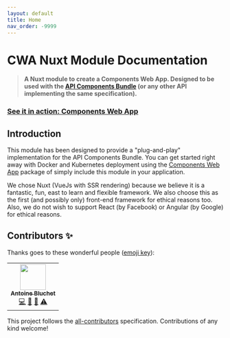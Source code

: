```yaml
---
layout: default
title: Home
nav_order: -9999
---
```


# CWA Nuxt Module Documentation

>__A Nuxt module to create a Components Web App. Designed to be used with the [API Components Bundle](https://github.com/components-web-app/api-components-bundle) (or any other API implementing the same specification).__

### **[See it in action: Components Web App](https://github.com/components-web-app/components-web-app)**

## Introduction
This module has been designed to provide a "plug-and-play" implementation for the API Components Bundle. You can get started right away with Docker and Kubernetes deployment using the [Components Web App](https://github.com/components-web-app/components-web-app) package of simply include this module in your application.

We chose Nuxt (VueJs with SSR rendering) because we believe it is a fantastic, fun, east to learn and flexible framework. We also choose this as the first (and possibly only) front-end framework for ethical reasons too. Also, we do not wish to support React (by Facebook) or Angular (by Google) for ethical reasons.

## Contributors ✨

Thanks goes to these wonderful people ([emoji key](https://allcontributors.org/docs/en/emoji-key)):

<!-- ALL-CONTRIBUTORS-LIST:START - Do not remove or modify this section -->
<!-- prettier-ignore-start -->
<!-- markdownlint-disable -->
<table>
  <tr>
    <td align="center"><a href="https://soyuka.me/"><img src="https://avatars3.githubusercontent.com/u/1321971?v=4" width="60px;" alt=""/><br /><sub><b>Antoine Bluchet</b></sub></a><br /><a href="https://github.com/components-web-app/cwa-nuxt-module/commits?author=soyuka" title="Code">💻</a> <a href="#ideas-soyuka" title="Ideas, Planning, & Feedback">🤔</a> <a href="https://github.com/components-web-app/cwa-nuxt-module/pulls?q=is%3Apr+reviewed-by%3Asoyuka" title="Reviewed Pull Requests">👀</a> <a href="https://github.com/components-web-app/cwa-nuxt-module/commits?author=soyuka" title="Tests">⚠️</a></td>
  </tr>
</table>

<!-- markdownlint-enable -->
<!-- prettier-ignore-end -->
<!-- ALL-CONTRIBUTORS-LIST:END -->

This project follows the [all-contributors](https://github.com/all-contributors/all-contributors) specification. Contributions of any kind welcome!

